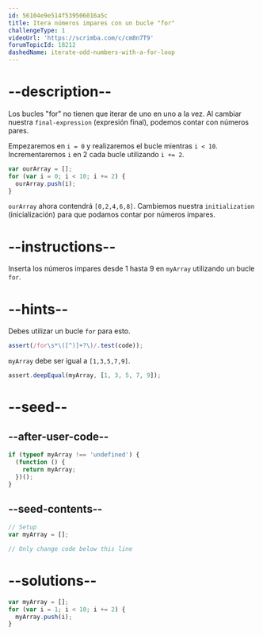 ```yaml
---
id: 56104e9e514f539506016a5c
title: Itera números impares con un bucle "for"
challengeType: 1
videoUrl: 'https://scrimba.com/c/cm8n7T9'
forumTopicId: 18212
dashedName: iterate-odd-numbers-with-a-for-loop
---
```


# --description--

Los bucles "for" no tienen que iterar de uno en uno a la vez. Al cambiar nuestra `final-expression` (expresión final), podemos contar con números pares.

Empezaremos en `i = 0` y realizaremos el bucle mientras `i < 10`. Incrementaremos `i` en 2 cada bucle utilizando `i += 2`.

```js
var ourArray = [];
for (var i = 0; i < 10; i += 2) {
  ourArray.push(i);
}
```

`ourArray` ahora contendrá `[0,2,4,6,8]`. Cambiemos nuestra `initialization` (inicialización) para que podamos contar por números impares.

# --instructions--

Inserta los números impares desde 1 hasta 9 en `myArray` utilizando un bucle `for`.

# --hints--

Debes utilizar un bucle `for` para esto.

```js
assert(/for\s*\([^)]+?\)/.test(code));
```

`myArray` debe ser igual a `[1,3,5,7,9]`.

```js
assert.deepEqual(myArray, [1, 3, 5, 7, 9]);
```

# --seed--

## --after-user-code--

```js
if (typeof myArray !== 'undefined') {
  (function () {
    return myArray;
  })();
}
```

## --seed-contents--

```js
// Setup
var myArray = [];

// Only change code below this line
```

# --solutions--

```js
var myArray = [];
for (var i = 1; i < 10; i += 2) {
  myArray.push(i);
}
```
